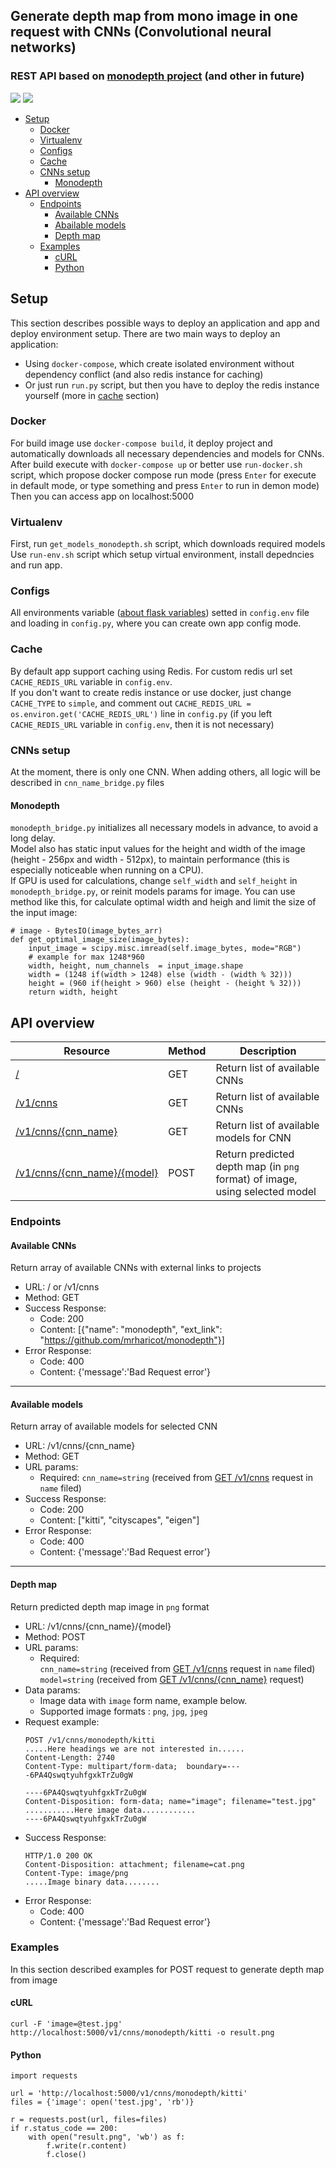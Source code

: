 ## Generate depth map from mono image in one request with CNNs (Convolutional neural networks)
### REST API based on [monodepth project](https://github.com/mrharicot/monodepth) (and other in future)

![](../assets/example.jpeg) ![](../assets/example_depth.png) 
<!-- TOC depthFrom:1 depthTo:3 withLinks:1 updateOnSave:1 orderedList:0 -->
* [Setup](#setup)
  - [Docker](#docker)
  - [Virtualenv](#virtualenv)
  - [Configs](#configs)
  - [Cache](#cache)
  - [CNNs setup](#cnns-setup)
    - [Monodepth](#monodepth)
* [API overview](#api-overview)
  - [Endpoints](#endpoints)
    - [Available CNNs](#available-cnns)
    - [Abailable models](#available-models)
    - [Depth map](#depth-map)
  - [Examples](#examples)
    - [cURL](#curl)
    - [Python](#python)
<!-- /TOC -->

## Setup
This section describes possible ways to deploy an application and app and deploy environment setup.
There are two main ways to deploy an application: 
* Using `docker-compose`, which create isolated environment without dependency conflict (and also redis instance for caching)
* Or just run `run.py` script, but then you have to deploy the redis instance yourself (more in [cache](#cache) section)
  
### Docker
For build image use `docker-compose build`, it deploy project and automatically downloads all necessary dependencies and models for CNNs.  
After build execute with `docker-compose up` or better use `run-docker.sh` script, which propose docker compose run mode (press `Enter` for execute in default mode, or type something and press `Enter` to run in demon mode)  
Then you can access app on localhost:5000
### Virtualenv
First, run `get_models_monodepth.sh` script, which downloads required models 
Use `run-env.sh` script which setup virtual environment, install depedncies and run app.
### Configs
All environments variable ([about flask variables](http://flask.pocoo.org/docs/1.0/config/)) setted in `config.env` file and loading in `config.py`, where you can create own app config mode.
### Cache
By default app support caching using Redis. For custom redis url set `CACHE_REDIS_URL` variable in `config.env`.  
If you don't want to create redis instance or use docker, just change `CACHE_TYPE` to `simple`, and comment out 
`CACHE_REDIS_URL = os.environ.get('CACHE_REDIS_URL')` line in `config.py` (if you left `CACHE_REDIS_URL` variable in `config.env`, then it is not necessary)
### CNNs setup
At the moment, there is only one CNN. When adding others, all logic will be described in `cnn_name_bridge.py` files
#### Monodepth
`monodepth_bridge.py` initializes all necessary models in advance, to avoid a long delay.  
Model also has static input values for the height and width of the image (height - 256px and width - 512px), to maintain performance (this is especially noticeable when running on a CPU).  
If GPU is used for calculations, change `self_width` and `self_height` in `monodepth_bridge.py`, or reinit models params for image. You can use method like this, for calculate optimal width and heigh and limit the size of the input image:  
```
# image - BytesIO(image_bytes_arr)
def get_optimal_image_size(image_bytes):
    input_image = scipy.misc.imread(self.image_bytes, mode="RGB")
    # example for max 1248*960
    width, height, num_channels  = input_image.shape
    width = (1248 if(width > 1248) else (width - (width % 32)))
    height = (960 if(height > 960) else (height - (height % 32)))
    return width, height
```
## API overview  

| Resource| Method | Description |
| --------| --------|--------|
| [/](#available-cnns)|GET|Return list of available CNNs|
| [/v1/cnns](#available-cnns)|GET|Return list of available CNNs|
| [/v1/cnns/{cnn_name}](#available-models)|GET|Return list of available models for CNN|
| [/v1/cnns/{cnn_name}/{model}](#depth-map)|POST|Return predicted depth map (in `png` format) of image, using selected model|

### Endpoints 

#### Available CNNs  
Return array of available CNNs with external links to projects
* URL: / or /v1/cnns
* Method: GET
* Success Response:  
  - Code: 200  
  - Content: [{"name": "monodepth", "ext_link": "https://github.com/mrharicot/monodepth"}]
* Error Response:  
  - Code: 400
  - Content: {'message':'Bad Request error'}
------------------------
#### Available models
Return array of available models for selected CNN
* URL: /v1/cnns/{cnn_name}
* Method: GET
* URL params: 
  - Required: `cnn_name=string` (received from [GET /v1/cnns](#available-cnns) request in `name` filed)
* Success Response:  
  - Code: 200  
  - Content: ["kitti", "cityscapes", "eigen"]
* Error Response:  
  - Code: 400
  - Content: {'message':'Bad Request error'}
------------------------
#### Depth map
Return predicted depth map image in `png` format
* URL: /v1/cnns/{cnn_name}/{model}
* Method: POST
* URL params: 
  - Required:  
  `cnn_name=string` (received from [GET /v1/cnns](#available-cnns) request in `name` filed)   
  `model=string` (received from [GET /v1/cnns/{cnn_name}](#available-models) request)  
* Data params:  
  - Image data with `image` form name, example below.  
  - Supported image formats : `png`, `jpg`, `jpeg`
* Request example:
  ```
  POST /v1/cnns/monodepth/kitti
  .....Here headings we are not interested in......
  Content-Length: 2740
  Content-Type: multipart/form-data;  boundary=----6PA4QswqtyuhfgxkTrZu0gW

  ----6PA4QswqtyuhfgxkTrZu0gW
  Content-Disposition: form-data; name="image"; filename="test.jpg"
  ...........Here image data............
  ----6PA4QswqtyuhfgxkTrZu0gW
  ```
* Success Response:
  ```
  HTTP/1.0 200 OK
  Content-Disposition: attachment; filename=cat.png
  Content-Type: image/png
  .....Image binary data........
  ```
* Error Response:  
  - Code: 400
  - Content: {'message':'Bad Request error'}
### Examples  
In this section described examples for POST request to generate depth map from image
#### cURL
```
curl -F 'image=@test.jpg' http://localhost:5000/v1/cnns/monodepth/kitti -o result.png
```
#### Python
``` 
import requests

url = 'http://localhost:5000/v1/cnns/monodepth/kitti'
files = {'image': open('test.jpg', 'rb')}

r = requests.post(url, files=files)
if r.status_code == 200:
    with open("result.png", 'wb') as f:
        f.write(r.content)
        f.close()      
```
